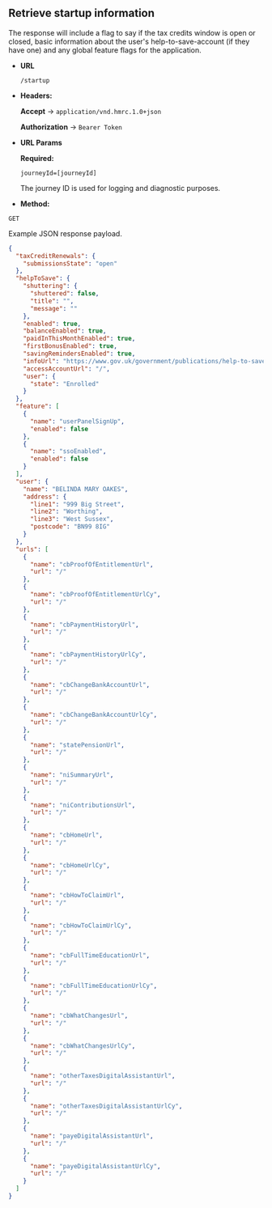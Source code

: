 Retrieve startup information
----

The response will include a flag to say if the tax credits window is open or closed, basic information
about the user's help-to-save-account (if they have one) and any global feature flags for the application.

* **URL**

  `/startup`
  
* **Headers:**  
  
    **Accept** -> `application/vnd.hmrc.1.0+json`
  
    **Authorization** -> `Bearer Token`
    
*  **URL Params**

   **Required:**
 
   `journeyId=[journeyId]`
   
   The journey ID is used for logging and diagnostic purposes.
    
* **Method:**

`GET`

  Example JSON response payload.
  
```json
{
  "taxCreditRenewals": {
    "submissionsState": "open"
  },
  "helpToSave": {
    "shuttering": {
      "shuttered": false,
      "title": "",
      "message": ""
    },
    "enabled": true,
    "balanceEnabled": true,
    "paidInThisMonthEnabled": true,
    "firstBonusEnabled": true,
    "savingRemindersEnabled": true,
    "infoUrl": "https://www.gov.uk/government/publications/help-to-save-what-it-is-and-who-its-for/the-help-to-save-scheme",
    "accessAccountUrl": "/",
    "user": {
      "state": "Enrolled"
    }
  },
  "feature": [
    {
      "name": "userPanelSignUp",
      "enabled": false
    },
    {
      "name": "ssoEnabled",
      "enabled": false
    }
  ],
  "user": {
    "name": "BELINDA MARY OAKES",
    "address": {
      "line1": "999 Big Street",
      "line2": "Worthing",
      "line3": "West Sussex",
      "postcode": "BN99 8IG"
    }
  },
  "urls": [
    {
      "name": "cbProofOfEntitlementUrl",
      "url": "/"
    },
    {
      "name": "cbProofOfEntitlementUrlCy",
      "url": "/"
    },
    {
      "name": "cbPaymentHistoryUrl",
      "url": "/"
    },
    {
      "name": "cbPaymentHistoryUrlCy",
      "url": "/"
    },
    {
      "name": "cbChangeBankAccountUrl",
      "url": "/"
    },
    {
      "name": "cbChangeBankAccountUrlCy",
      "url": "/"
    },
    {
      "name": "statePensionUrl",
      "url": "/"
    },
    {
      "name": "niSummaryUrl",
      "url": "/"
    },
    {
      "name": "niContributionsUrl",
      "url": "/"
    },
    {
      "name": "cbHomeUrl",
      "url": "/"
    },
    {
      "name": "cbHomeUrlCy",
      "url": "/"
    },
    {
      "name": "cbHowToClaimUrl",
      "url": "/"
    },
    {
      "name": "cbHowToClaimUrlCy",
      "url": "/"
    },
    {
      "name": "cbFullTimeEducationUrl",
      "url": "/"
    },
    {
      "name": "cbFullTimeEducationUrlCy",
      "url": "/"
    },
    {
      "name": "cbWhatChangesUrl",
      "url": "/"
    },
    {
      "name": "cbWhatChangesUrlCy",
      "url": "/"
    },
    {
      "name": "otherTaxesDigitalAssistantUrl",
      "url": "/"
    },
    {
      "name": "otherTaxesDigitalAssistantUrlCy",
      "url": "/"
    },
    {
      "name": "payeDigitalAssistantUrl",
      "url": "/"
    },
    {
      "name": "payeDigitalAssistantUrlCy",
      "url": "/"
    }
  ]
}
```
